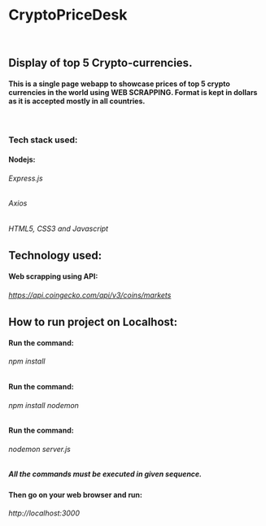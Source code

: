 # CryptoPriceDesk
<br>
<h2>Display of top 5 Crypto-currencies.</h2>
<h4>This is a single page webapp to showcase prices of top 5 crypto currencies in the world using <b>WEB SCRAPPING.</b> Format is kept in dollars as it is accepted mostly in all countries.</h4>
<br>
<h3>Tech stack used:</h3>
<h4>Nodejs: <h6>Express.js</h6>
  <h6>Axios</h6>
  <h6>HTML5, CSS3 and Javascript</h6>
</h4>
<h2>Technology used:</h2>
<h4 styles = "display:block;">Web scrapping using API:</h4><h6> <a href = "https://api.coingecko.com/api/v3/coins/markets">https://api.coingecko.com/api/v3/coins/markets</a>
</h6>
<h2>How to run project on Localhost:</h2>
<h4>Run the command:</h4><h6>npm install</h6>
<h4>Run the command:</h4><h6>npm install nodemon</h6>
<h4>Run the command:</h4><h6>nodemon server.js</h6>
<h5 styles = "color:red">All the commands must be executed in given sequence.</h5>

<h4>Then go on your web browser and run:</h4><h6>http://localhost:3000</h6>
